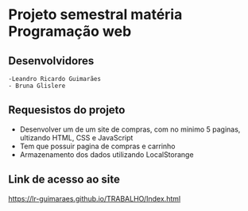 # Projeto semestral matéria Programação web

## Desenvolvidores
    -Leandro Ricardo Guimarães
    - Bruna Glislere

## Requesistos do projeto 

- Desenvolver um  de um site de compras, com no minimo 5 paginas, ultizando HTML, CSS e JavaScript 
- Tem que possuir pagina de compras e carrinho 
- Armazenamento dos dados utilizando LocalStorange

## Link de acesso ao site
https://lr-guimaraes.github.io/TRABALHO/Index.html
